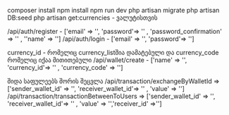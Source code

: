 composer install
npm install
npm run dev
php artisan migrate
php artisan DB:seed
php artisan get:currencies - ვალუტისთვის


/api/auth/register -  ['email' => '', 'password'=> '' , 'password_confirmation' => '' , ''name' => '']
/api/auth/login - ['email' => '', 'password'=> '']

currency_id - რომელიც currency_listშია დამატებული და  currency_code რომელიც იქაა მითითებული
/api/wallet/create -  ['name' => '', 'currency_id'=> '' , 'currency_code' => '']


შიდა საფულეებს შორის შეცვლა 
/api/transaction/exchangeByWalletId => ['sender_wallet_id' => '', 'receiver_wallet_id'=> '' , 'value' => '']
/api/transaction/transactionBetweenToUsers =>  ['sender_wallet_id' => '', 'receiver_wallet_id'=> '' , 'value' => '','receiver_id' =>'']

